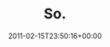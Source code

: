 ---
retweeted: false
source: <a href="http://mobileways.de/gravity" rel="nofollow">Gravity</a>
entities:
  hashtags: []
  symbols: []
  user_mentions: []
  urls: []
display_text_range:
- '0'
- '3'
favorite_count: '0'
id_str: '37659990919622656'
truncated: false
retweet_count: '0'
id: '37659990919622656'
created_at: Tue Feb 15 23:50:16 +0000 2011
favorited: false
full_text: So.
lang: qst
tags:
- pesos:twitter
date: '2011-02-15T23:50:16+00:00'
src: https://twitter.com/bascht/status/37659990919622656
original_url: https://twitter.com/bascht/status/37659990919622656
type: twitter_tweet
text: So.
title: So.

---